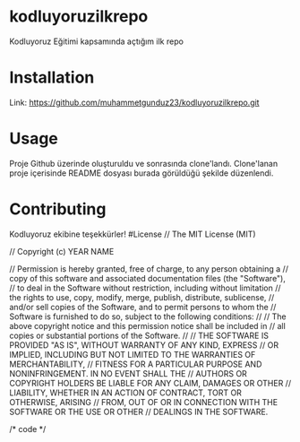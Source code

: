 # kodluyoruzilkrepo
Kodluyoruz Eğitimi kapsamında açtığım ilk repo
# Installation
Link: https://github.com/muhammetgunduz23/kodluyoruzilkrepo.git
# Usage
Proje Github üzerinde oluşturuldu ve sonrasında clone'landı. Clone'lanan proje içerisinde README dosyası burada görüldüğü şekilde düzenlendi.
# Contributing
Kodluyoruz ekibine teşekkürler!
#License 
// The MIT License (MIT)

// Copyright (c) YEAR NAME

//  Permission is hereby granted, free of charge, to any person obtaining a
//  copy of this software and associated documentation files (the "Software"),
//  to deal in the Software without restriction, including without limitation
//  the rights to use, copy, modify, merge, publish, distribute, sublicense,
//  and/or sell copies of the Software, and to permit persons to whom the
//  Software is furnished to do so, subject to the following conditions:
//
//  The above copyright notice and this permission notice shall be included in
//  all copies or substantial portions of the Software.
//
//  THE SOFTWARE IS PROVIDED "AS IS", WITHOUT WARRANTY OF ANY KIND, EXPRESS
//  OR IMPLIED, INCLUDING BUT NOT LIMITED TO THE WARRANTIES OF MERCHANTABILITY,
//  FITNESS FOR A PARTICULAR PURPOSE AND NONINFRINGEMENT. IN NO EVENT SHALL THE
//  AUTHORS OR COPYRIGHT HOLDERS BE LIABLE FOR ANY CLAIM, DAMAGES OR OTHER
//  LIABILITY, WHETHER IN AN ACTION OF CONTRACT, TORT OR OTHERWISE, ARISING
//  FROM, OUT OF OR IN CONNECTION WITH THE SOFTWARE OR THE USE OR OTHER
//  DEALINGS IN THE SOFTWARE.

/* code */
